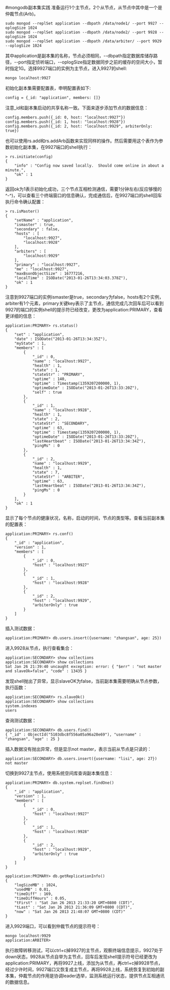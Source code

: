 #mongodb副本集实践
准备运行1个主节点，2个从节点，从节点中其中是一个是仲裁节点(Arb)。

```
sudo mongod --replSet application --dbpath /data/node1/ --port 9927 --oplogSize 1024
sudo mongod --replSet application --dbpath /data/node2/ --port 9928 --oplogSize 1024
sudo mongod --replSet application --dbpath /data/arbiter/ --port 9929 --oplogSize 1024
```
其中application是副本集的名称，节点必须相同，--dbpath指定数据库储存路径，--port指定侦听端口，--oplogSize指定数据同步之前的缓存的空间大小，暂时指定1G。选择9927端口的实例为主节点，进入9927的shell:

```
mongo localhost:9927
```

初始化副本集需要配置表，申明配置表如下:

```
config = {_id: "application", members: []}
```
注意_id和副本集启动的共享名称一致。下面来逐步添加节点的数据信息：

```
config.members.push({_id: 0, host: "localhost:9927"})
config.members.push({_id: 1, host: "localhost:9928"})
config.members.push({_id: 2, host: "localhost:9929", arbiterOnly: true})
```
也可以使用rs.add和rs.addArb函数来实现同样的操作。然后需要用这个表作为参数初始化副本集，在9927端口的shell执行：

```
> rs.initiate(config)
{
	"info" : "Config now saved locally.  Should come online in about a minute.",
	"ok" : 1
}
```
返回ok为1表示初始化成功，三个节点互相检测通信，需要1分钟左右(反应够慢的 ^-^)，可以查看三个终端窗口的信息确认，完成通信后，在9927端口的shell回车执行命令确认配置：

```
> rs.isMaster()
{
	"setName" : "application",
	"ismaster" : true,
	"secondary" : false,
	"hosts" : [
		"localhost:9927",
		"localhost:9928"
	],
	"arbiters" : [
		"localhost:9929"
	],
	"primary" : "localhost:9927",
	"me" : "localhost:9927",
	"maxBsonObjectSize" : 16777216,
	"localTime" : ISODate("2013-01-26T13:34:03.378Z"),
	"ok" : 1
}
```
注意到9927端口的实例ismaster是true，secondary为false，hosts有2个实例，arbiter有1个元素，primary关键key表示了主节点，通信完成几次回车后可以看到9927的端口的实例shell的提示符已经改变，更改为application:PRIMARY，查看更详细的信息：

```
application:PRIMARY> rs.status()
{
	"set" : "application",
	"date" : ISODate("2013-01-26T13:34:35Z"),
	"myState" : 1,
	"members" : [
		{
			"_id" : 0,
			"name" : "localhost:9927",
			"health" : 1,
			"state" : 1,
			"stateStr" : "PRIMARY",
			"uptime" : 140,
			"optime" : Timestamp(1359207200000, 1),
			"optimeDate" : ISODate("2013-01-26T13:33:20Z"),
			"self" : true
		},
		{
			"_id" : 1,
			"name" : "localhost:9928",
			"health" : 1,
			"state" : 2,
			"stateStr" : "SECONDARY",
			"uptime" : 63,
			"optime" : Timestamp(1359207200000, 1),
			"optimeDate" : ISODate("2013-01-26T13:33:20Z"),
			"lastHeartbeat" : ISODate("2013-01-26T13:34:34Z"),
			"pingMs" : 0
		},
		{
			"_id" : 2,
			"name" : "localhost:9929",
			"health" : 1,
			"state" : 7,
			"stateStr" : "ARBITER",
			"uptime" : 63,
			"lastHeartbeat" : ISODate("2013-01-26T13:34:34Z"),
			"pingMs" : 0
		}
	],
	"ok" : 1
}
```
显示了每个节点的健康状况，名称，启动的时间，节点的类型等。查看当前副本集的配置表：

```
application:PRIMARY> rs.conf()
{
	"_id" : "application",
	"version" : 1,
	"members" : [
		{
			"_id" : 0,
			"host" : "localhost:9927"
		},
		{
			"_id" : 1,
			"host" : "localhost:9928"
		},
		{
			"_id" : 2,
			"host" : "localhost:9929",
			"arbiterOnly" : true
		}
	]
}
```
插入测试数据：

```
application:PRIMARY> db.users.insert({username: "zhangsan", age: 25})
```
进入9928从节点，执行查看集合：

```
application:SECONDARY> show collections
application:SECONDARY> show collections
Sat Jan 26 21:39:40 uncaught exception: error: { "$err" : "not master and slaveOk=false", "code" : 13435 }
```
发现shell抛出了异常，显示slaveOK为false，当前副本集需要明确从节点参数，执行函数：

```
application:SECONDARY> rs.slaveOk()
application:SECONDARY> show collections
system.indexes
users
```
查询测试数据：
```
application:SECONDARY> db.users.find()
{ "_id" : ObjectId("5103dbc8f556a05a96a28e69"), "username" : "zhangsan", "age" : 25 }
```
插入数据没有抛出异常，但是显示not master，表示当前从节点是只读的：

```
application:SECONDARY> db.users.insert({username: "lisi", age: 27})
not master
```

切换到9927主节点，使用系统空间库查询副本集信息：

```
application:PRIMARY> db.system.replset.findOne()
{
	"_id" : "application",
	"version" : 1,
	"members" : [
		{
			"_id" : 0,
			"host" : "localhost:9927"
		},
		{
			"_id" : 1,
			"host" : "localhost:9928"
		},
		{
			"_id" : 2,
			"host" : "localhost:9929",
			"arbiterOnly" : true
		}
	]
}
```

```
application:PRIMARY> db.getReplicationInfo()
{
	"logSizeMB" : 1024,
	"usedMB" : 0.01,
	"timeDiff" : 169,
	"timeDiffHours" : 0.05,
	"tFirst" : "Sat Jan 26 2013 21:33:20 GMT+0800 (CDT)",
	"tLast" : "Sat Jan 26 2013 21:36:09 GMT+0800 (CDT)",
	"now" : "Sat Jan 26 2013 21:48:07 GMT+0800 (CDT)"
}
```

进入9929端口，可以看到仲裁节点的提示符号：

```
mongo localhost:9929
application:ARBITER> 
```

执行故障转移测试，可以ctrl+c掉9927的主节点，观察终端信息提示，9927处于down状态，9928从节点自举为主节点，回车后发现shell提示符号已经更改为application:PRIMARY，再将9927上线，添加为从节点，再ctrl+c掉9928节点，经过少许时间，9927端口又恢复成主节点，再将9928上线，系统恢复到初始的副本集，仲裁节点的作用是协调leader选举，监测系统运行状态，提供节点互相通讯的数据信息。
